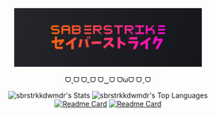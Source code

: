 <!-- [![website](pfp.png)](https://sbrstrkkdwmdr.github.io/sbr-web/) -->
<div align="center">
  
<a href="https://sbrstrkkdwmdr.github.io/" alt="website">
<img src="bgbg.png" width="75%" height="75%">
</a>

ᗜ˰ᗜ ᗜ_ᗜ ᗜ‿ᗜ ᗜωᗜ ᗜˬᗜ

![sbrstrkkdwmdr's Stats](https://github-readme-stats.vercel.app/api?username=sbrstrkkdwmdr&theme=radical&show_icons=true&hide_border=true&count_private=true&hide_rank=true&include_all_commits=true&title_color=c3e88d&text_color=B2CCD6&bg_color=45,26262C,15181B)
![sbrstrkkdwmdr's Top Languages](https://github-readme-stats.vercel.app/api/top-langs/?username=sbrstrkkdwmdr&theme=radical&show_icons=true&hide_border=true&layout=compact&exclude_repo=cos20007&title_color=c3e88d&text_color=B2CCD6&bg_color=45,26262C,15181B)
<br>
[![Readme Card](https://github-readme-stats.vercel.app/api/pin/?username=sbrstrkkdwmdr&repo=sbrbot)](https://github.com/sbrstrkkdwmdr/sbrbot)
[![Readme Card](https://github-readme-stats.vercel.app/api/pin/?username=sbrstrkkdwmdr&repo=weatherAppTauri)](https://github.com/sbrstrkkdwmdr/weatherAppTauri)
</div>
